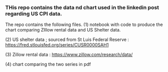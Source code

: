 ### THis repo contains the data nd chart used in the linkedin post regarding US CPI data.

The repo contains the following files.
(1) notebook with code to produce the chart comparing ZIllow rental data and US Shelter data.

(2) US shelter data  ; sourced from St Luis Federal Reserve : https://fred.stlouisfed.org/series/CUSR0000SAH1

(3) Zillow rental data : https://www.zillow.com/research/data/

(4) chart comparing the two series in pdf
